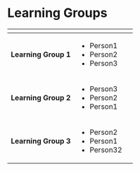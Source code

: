 # Learning Groups

<table data-view="cards"><thead><tr><th></th><th></th><th></th></tr></thead><tbody><tr><td><strong>Learning Group 1</strong></td><td><ul><li>Person1</li><li>Person2</li><li>Person3   </li></ul></td><td></td></tr><tr><td><strong>Learning Group 2</strong></td><td><ul><li>Person3   </li><li>Person2</li><li>Person1</li></ul><p>  </p></td><td></td></tr><tr><td><strong>Learning Group 3</strong></td><td><p>   </p><ul><li>Person2</li><li>Person1</li><li>Person32</li></ul></td><td></td></tr></tbody></table>
